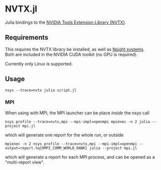 # NVTX.jl

Julia bindings to the [NVIDIA Tools Extension Library (NVTX)](https://nvidia.github.io/NVTX/doxygen/index.html).

## Requirements

This requires the NVTX library be installed, as well as [Nsight systems](https://docs.nvidia.com/nsight-systems/UserGuide/index.html).\
Both are included in the NVIDIA CUDA toolkit (no GPU is required).

Currently only Linux is supported.

## Usage

```
nsys --trace=nvtx julia script.jl
```

### MPI

When using with MPI, the MPI launcher can be place _inside_ the nsys call
```
nsys profile --trace=nvtx,mpi --mpi-impl=openmpi mpiexec -n 2 julia --project mpi.jl
```
which will generate one report for the whole run, or outside
```
mpiexec -n 2 nsys profile --trace=nvtx,mpi --mpi-impl=openmpi --output=report.%q{OMPI_COMM_WORLD_RANK} julia --project mpi.jl
```
which will generate a report for each MPI process, and can be opened as a "multi-report view".
